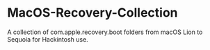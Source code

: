 # MacOS-Recovery-Collection
A collection of com.apple.recovery.boot folders from macOS Lion to Sequoia for Hackintosh use.
